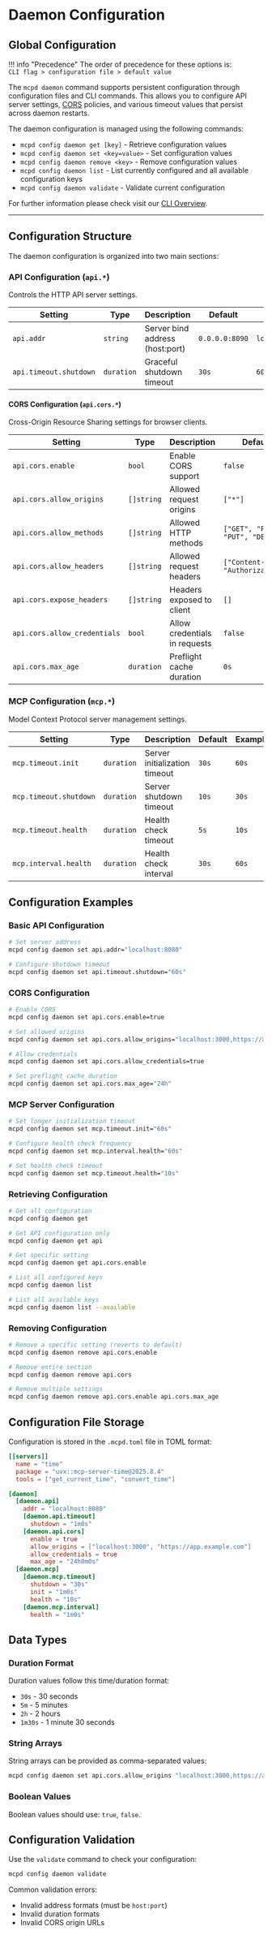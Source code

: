 # Daemon Configuration

## Global Configuration

!!! info "Precedence"
    The order of precedence for these options is:  
    `CLI flag > configuration file > default value`

The `mcpd daemon` command supports persistent configuration through configuration files and CLI commands. 
This allows you to configure API server settings, [CORS](https://developer.mozilla.org/en-US/docs/Glossary/CORS) policies, 
and various timeout values that persist across daemon restarts.

The daemon configuration is managed using the following commands:

- `mcpd config daemon get [key]` - Retrieve configuration values
- `mcpd config daemon set <key=value>` - Set configuration values  
- `mcpd config daemon remove <key>` - Remove configuration values
- `mcpd config daemon list` - List currently configured and all available configuration keys
- `mcpd config daemon validate` - Validate current configuration

For further information please check visit our [CLI Overview](/mcpd/commands/mcpd).

---

## Configuration Structure

The daemon configuration is organized into two main sections:

### API Configuration (`api.*`)

Controls the HTTP API server settings.

| Setting                | Type       | Description                     | Default        | Example          |
|------------------------|------------|---------------------------------|----------------|------------------|
| `api.addr`             | `string`   | Server bind address (host:port) | `0.0.0.0:8090` | `localhost:8080` |
| `api.timeout.shutdown` | `duration` | Graceful shutdown timeout       | `30s`          | `60s`            |

#### CORS Configuration (`api.cors.*`)

Cross-Origin Resource Sharing settings for browser clients.

| Setting                      | Type       | Description                   | Default                             | Example                                         |
|------------------------------|------------|-------------------------------|-------------------------------------|-------------------------------------------------|
| `api.cors.enable`            | `bool`     | Enable CORS support           | `false`                             | `true`                                          |
| `api.cors.allow_origins`     | `[]string` | Allowed request origins       | `["*"]`                             | `["localhost:3000", "https://app.example.com"]` |
| `api.cors.allow_methods`     | `[]string` | Allowed HTTP methods          | `["GET", "POST", "PUT", "DELETE"]`  | `["GET", "POST"]`                               |
| `api.cors.allow_headers`     | `[]string` | Allowed request headers       | `["Content-Type", "Authorization"]` | `["Content-Type", "API-Key"]`                   |
| `api.cors.expose_headers`    | `[]string` | Headers exposed to client     | `[]`                                | `["ETag", "Last-Modified"]`                     |
| `api.cors.allow_credentials` | `bool`     | Allow credentials in requests | `false`                             | `true`                                          |
| `api.cors.max_age`           | `duration` | Preflight cache duration      | `0s`                                | `24h`                                           |

### MCP Configuration (`mcp.*`)

Model Context Protocol server management settings.

| Setting                | Type       | Description                   | Default | Example |
|------------------------|------------|-------------------------------|---------|---------|
| `mcp.timeout.init`     | `duration` | Server initialization timeout | `30s`   | `60s`   |
| `mcp.timeout.shutdown` | `duration` | Server shutdown timeout       | `10s`   | `30s`   |
| `mcp.timeout.health`   | `duration` | Health check timeout          | `5s`    | `10s`   |
| `mcp.interval.health`  | `duration` | Health check interval         | `30s`   | `60s`   |

## Configuration Examples

### Basic API Configuration

```bash
# Set server address
mcpd config daemon set api.addr="localhost:8080"

# Configure shutdown timeout
mcpd config daemon set api.timeout.shutdown="60s"
```

### CORS Configuration

```bash
# Enable CORS
mcpd config daemon set api.cors.enable=true

# Set allowed origins
mcpd config daemon set api.cors.allow_origins="localhost:3000,https://app.example.com"

# Allow credentials
mcpd config daemon set api.cors.allow_credentials=true

# Set preflight cache duration
mcpd config daemon set api.cors.max_age="24h"
```

### MCP Server Configuration

```bash
# Set longer initialization timeout
mcpd config daemon set mcp.timeout.init="60s"

# Configure health check frequency
mcpd config daemon set mcp.interval.health="60s"

# Set health check timeout
mcpd config daemon set mcp.timeout.health="10s"
```

### Retrieving Configuration

```bash
# Get all configuration
mcpd config daemon get

# Get API configuration only
mcpd config daemon get api

# Get specific setting
mcpd config daemon get api.cors.enable

# List all configured keys
mcpd config daemon list

# List all available keys
mcpd config daemon list --available
```

### Removing Configuration

```bash
# Remove a specific setting (reverts to default)
mcpd config daemon remove api.cors.enable

# Remove entire section
mcpd config daemon remove api.cors

# Remove multiple settings
mcpd config daemon remove api.cors.enable api.cors.max_age
```

## Configuration File Storage

Configuration is stored in the `.mcpd.toml` file in TOML format:

```toml
[[servers]]
  name = "time"
  package = "uvx::mcp-server-time@2025.8.4"
  tools = ["get_current_time", "convert_time"]

[daemon]
  [daemon.api]
    addr = "localhost:8080"
    [daemon.api.timeout]
      shutdown = "1m0s"
    [daemon.api.cors]
      enable = true
      allow_origins = ["localhost:3000", "https://app.example.com"]
      allow_credentials = true
      max_age = "24h0m0s"
  [daemon.mcp]
    [daemon.mcp.timeout]
      shutdown = "30s"
      init = "1m0s"
      health = "10s"
    [daemon.mcp.interval]
      health = "1m0s"
```

## Data Types

### Duration Format

Duration values follow this time/duration format:

- `30s` - 30 seconds  
- `5m` - 5 minutes
- `2h` - 2 hours
- `1m30s` - 1 minute 30 seconds

### String Arrays

String arrays can be provided as comma-separated values:
```bash
mcpd config daemon set api.cors.allow_origins "localhost:3000,https://app.example.com"
```

### Boolean Values

Boolean values should use: `true`, `false`.

## Configuration Validation

Use the `validate` command to check your configuration:

```bash
mcpd config daemon validate
```

Common validation errors:
- Invalid address formats (must be `host:port`)
- Invalid duration formats  
- Invalid CORS origin URLs